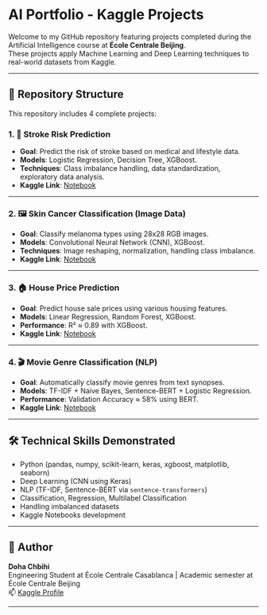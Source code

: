 # AI Portfolio - Kaggle Projects

Welcome to my GitHub repository featuring projects completed during the Artificial Intelligence course at **École Centrale Beijing**.  
These projects apply Machine Learning and Deep Learning techniques to real-world datasets from Kaggle.

---

## 📁 Repository Structure

This repository includes 4 complete projects:

### 1. 🧠 Stroke Risk Prediction
- **Goal**: Predict the risk of stroke based on medical and lifestyle data.
- **Models**: Logistic Regression, Decision Tree, XGBoost.
- **Techniques**: Class imbalance handling, data standardization, exploratory data analysis.
- **Kaggle Link**: [Notebook](https://www.kaggle.com/code/dohachbihi/heart-stroke-prediction)


---

### 2. 🖼️ Skin Cancer Classification (Image Data)
- **Goal**: Classify melanoma types using 28x28 RGB images.
- **Models**: Convolutional Neural Network (CNN), XGBoost.
- **Techniques**: Image reshaping, normalization, handling class imbalance.
- **Kaggle Link**: [Notebook](https://www.kaggle.com/code/dohachbihi/skin-cancer)


---

### 3. 🏠 House Price Prediction
- **Goal**: Predict house sale prices using various housing features.
- **Models**: Linear Regression, Random Forest, XGBoost.
- **Performance**: R² ≈ 0.89 with XGBoost.
- **Kaggle Link**: [Notebook](https://www.kaggle.com/code/dohachbihi/house-prices-prediction)

---

### 4. 🎬 Movie Genre Classification (NLP)
- **Goal**: Automatically classify movie genres from text synopses.
- **Models**: TF-IDF + Naive Bayes, Sentence-BERT + Logistic Regression.
- **Performance**: Validation Accuracy ≈ 58% using BERT.
- **Kaggle Link**: [Notebook](https://www.kaggle.com/code/dohachbihi/movie-genre-classification)

---

## 🛠️ Technical Skills Demonstrated

- Python (pandas, numpy, scikit-learn, keras, xgboost, matplotlib, seaborn)
- Deep Learning (CNN using Keras)
- NLP (TF-IDF, Sentence-BERT via `sentence-transformers`)
- Classification, Regression, Multilabel Classification
- Handling imbalanced datasets
- Kaggle Notebooks development

---

## 📌 Author

**Doha Chbihi**  
Engineering Student at École Centrale Casablanca | Academic semester at École Centrale Beijing  
📫 [Kaggle Profile](https://www.kaggle.com/dohachbihi)

---
